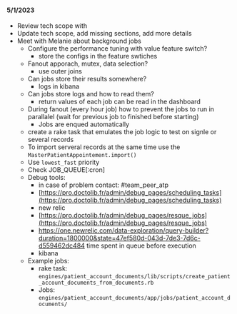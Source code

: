 #### 5/1/2023

- Review tech scope with 
- Update tech scope, add missing sections, add more details
- Meet with Melanie about background jobs
	- Configure the performance tuning with value feature switch?
		- store the configs in the feature swtiches
	- Fanout apporach, mutex, data selection?
		- use outer joins
	- Can jobs store their results somewhere?
		- logs in kibana
	- Can jobs store logs and how to read them?
		- return values of each job can be read in the dashboard
	- During fanout (every hour job) how to prevent the jobs to run in parallalel (wait for previous job to finished before starting)
		- Jobs are enqued automatically
	- create a rake task that emulates the job logic to test on signle or several records
	- To import serveral records at the same time use the `MasterPatientAppointement.import()`
	- Use `lowest_fast` priority
	- Check JOB_QUEUE[:cron]
	- Debug tools:
		- in case of problem contact: #team_peer_atp
		- [https://pro.doctolib.fr/admin/debug_pages/scheduling_tasks](https://pro.doctolib.fr/admin/debug_pages/scheduling_tasks)
		- new relic
		- [https://pro.doctolib.fr/admin/debug_pages/resque_jobs](https://pro.doctolib.fr/admin/debug_pages/resque_jobs)
		- https://one.newrelic.com/data-exploration/query-builder?duration=1800000&state=47ef580d-043d-7de3-7d6c-d559462dc484 time spent in queue before execution 
		- kibana 
	- Example jobs:
		- rake task: `engines/patient_account_documents/lib/scripts/create_patient_account_documents_from_documents.rb`
		- Jobs: `engines/patient_account_documents/app/jobs/patient_account_documents/`